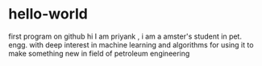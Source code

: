 # hello-world
first program on github
hi I am priyank , i am a amster's student in pet. engg. with deep interest in machine learning and algorithms for using it to make something new in field of petroleum engineering
